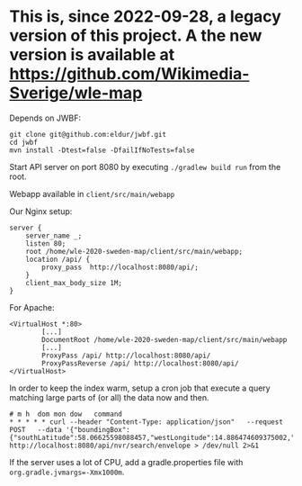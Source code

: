 # This is, since 2022-09-28, a legacy version of this project. A the new version is available at https://github.com/Wikimedia-Sverige/wle-map

Depends on JWBF:

```
git clone git@github.com:eldur/jwbf.git
cd jwbf
mvn install -Dtest=false -DfailIfNoTests=false
```

Start API server on port 8080 by executing `./gradlew build run` from the root.

Webapp available in `client/src/main/webapp`

Our Nginx setup:
```
server {
	server_name _;
	listen 80;
	root /home/wle-2020-sweden-map/client/src/main/webapp;
	location /api/ {
		proxy_pass	http://localhost:8080/api/;
	}
	client_max_body_size 1M;
}
```
For Apache:
```
<VirtualHost *:80>
        [...]
        DocumentRoot /home/wle-2020-sweden-map/client/src/main/webapp
        [...]
        ProxyPass /api/ http://localhost:8080/api/
        ProxyPassReverse /api/ http://localhost:8080/api/
</VirtualHost>
```

In order to keep the index warm,
setup a cron job that execute a query matching large parts of (or all) the data now and then.

```
# m h  dom mon dow   command
* * * * * curl --header "Content-Type: application/json"   --request POST   --data '{"boundingBox":{"southLatitude":58.06625598088457,"westLongitude":14.886474609375002,"northLatitude":60.71888458495197,"eastLongitude":19.1436767578125},"distanceTolerance":0.05}'   http://localhost:8080/api/nvr/search/envelope > /dev/null 2>&1
```

If the server uses a lot of CPU, add a gradle.properties file with `org.gradle.jvmargs=-Xmx1000m`.
